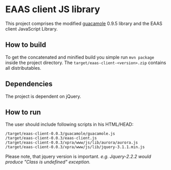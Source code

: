 # EAAS client JS library
This project comprises the modified [guacamole](https://github.com/apache/incubator-guacamole-client) 0.9.5 library and the EAAS client JavaScript Library.

## How to build
To get the concatenated and minified build you simple run `mvn package` inside the project directory. The `target/eaas-client-<version>.zip` contains all distributables.

## Dependencies
The project is dependent on jQuery.

## How to run
The user should include following scripts in his HTML/HEAD:
```
/target/eaas-client-0.0.3/guacamole/guacamole.js
/target/eaas-client-0.0.3/eaas-client.js
/target/eaas-client-0.0.3/xpra/www/js/lib/aurora/aurora.js
/target/eaas-client-0.0.3/xpra/www/js/lib/jquery-3.1.1.min.js

```
Please note, that jquery version is important. *e.g. Jquery-2.2.2 would produce "Class is undefined" exception.*